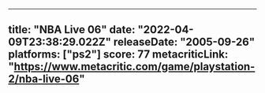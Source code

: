 
---
title: "NBA Live 06"
date: "2022-04-09T23:38:29.022Z"
releaseDate: "2005-09-26"
platforms: ["ps2"]
score: 77
metacriticLink: "https://www.metacritic.com/game/playstation-2/nba-live-06"
---

